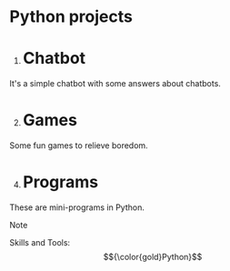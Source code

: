 # Python projects
1) # Chatbot
It's a simple chatbot with some answers about chatbots.

2) # Games
Some fun games to relieve boredom.

4) # Programs
These are mini-programs in Python.

> [!NOTE]  
> Skills and Tools: $${\color{gold}Python}$$ 
